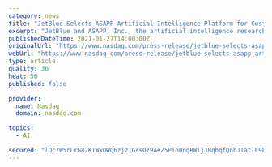```yaml
---
category: news
title: "JetBlue Selects ASAPP Artificial Intelligence Platform for Customer Experience Transformation"
excerpt: "JetBlue and ASAPP, Inc., the artificial intelligence research-driven company, today announced that JetBlue will use the ASAPP AI platform to amplify productivity and efficiency of JetBlue crewmembers that operate the digital and telephone channels for their customers."
publishedDateTime: 2021-01-27T14:00:00Z
originalUrl: "https://www.nasdaq.com/press-release/jetblue-selects-asapp-artificial-intelligence-platform-for-customer-experience"
webUrl: "https://www.nasdaq.com/press-release/jetblue-selects-asapp-artificial-intelligence-platform-for-customer-experience"
type: article
quality: 36
heat: 36
published: false

provider:
  name: Nasdaq
  domain: nasdaq.com

topics:
  - AI

secured: "lQc7W5rLrG82KTWxOWQ6zj21GrsOz9AeZ5Pio0nqBWijJBqbqfQnbJIatlL9PIS36fkVHx5ZwbIQZAI4a1fVd9MW/96HSM9NLNbimdxwf2AMNdrPBNiiR4WfXq3QYblwZkbKWDDOAH7O31ooejYqOt61Hgqdv2lte38EQhsbJZ3BHXTJFtl+mj8tV6ktokbiMbziuJGps4nkhUVJKOpFn/DtcmUkXtO2vdjyC2hbnr0mpqEE1Jy9+nptlHmDWk3FH/P03AcW8IsHB8ItCLkgu5HjGyfYS6hcQSWlgT+vB96zrfeSKBM5ciiAHGId+QfCb6F+Wff3kl9eUptQQKlRwoG2859w51yXJA1u3BAFPb4=;KUL4kasB2tWJDtdvBf5idA=="
---
```



